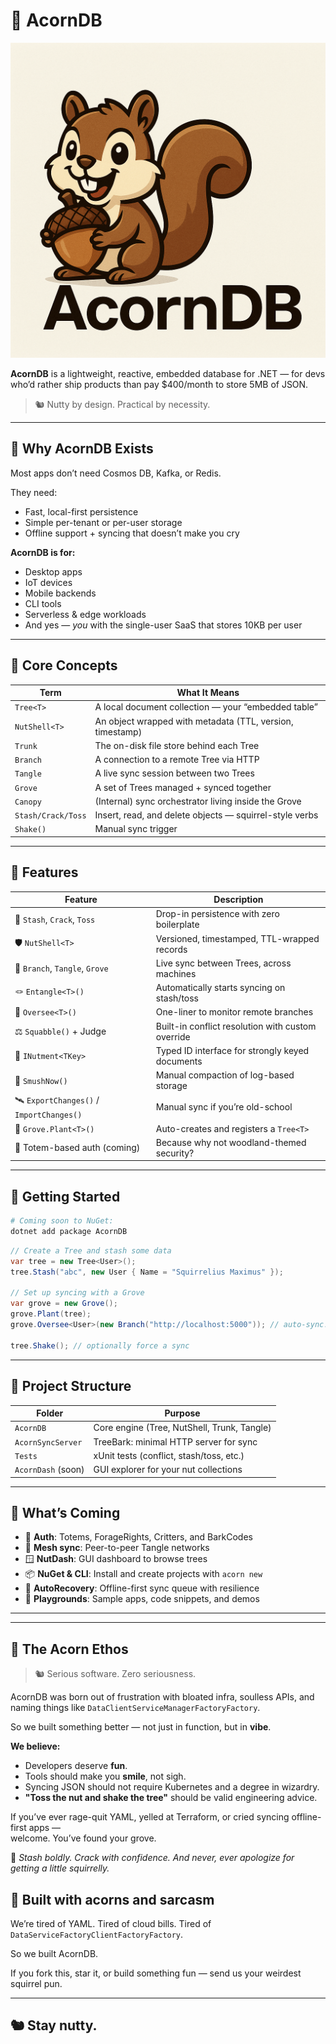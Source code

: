 
# 🌰 AcornDB

![AcornDB logo](https://raw.githubusercontent.com/Anadak-LLC/AcornDB/main/cdf1927f-1efd-4e54-8772-45476d5e6819.png)

**AcornDB** is a lightweight, reactive, embedded database for .NET — for devs who’d rather ship products than pay $400/month to store 5MB of JSON.

> 🐿️ Nutty by design. Practical by necessity.

---

## 🚀 Why AcornDB Exists

Most apps don’t need Cosmos DB, Kafka, or Redis.

They need:
- Fast, local-first persistence
- Simple per-tenant or per-user storage
- Offline support + syncing that doesn’t make you cry

**AcornDB is for:**
- Desktop apps  
- IoT devices  
- Mobile backends  
- CLI tools  
- Serverless & edge workloads  
- And yes — *you* with the single-user SaaS that stores 10KB per user

---

## 🍁 Core Concepts

| Term             | What It Means                                                |
|------------------|--------------------------------------------------------------|
| `Tree<T>`        | A local document collection — your “embedded table”          |
| `NutShell<T>`    | An object wrapped with metadata (TTL, version, timestamp)    |
| `Trunk`          | The on-disk file store behind each Tree                      |
| `Branch`         | A connection to a remote Tree via HTTP                       |
| `Tangle`         | A live sync session between two Trees                        |
| `Grove`          | A set of Trees managed + synced together                     |
| `Canopy`         | (Internal) sync orchestrator living inside the Grove         |
| `Stash/Crack/Toss` | Insert, read, and delete objects — squirrel-style verbs    |
| `Shake()`        | Manual sync trigger                                          |

---

## 🔧 Features

| Feature                          | Description |
|----------------------------------|-------------|
| 🌰 `Stash`, `Crack`, `Toss`       | Drop-in persistence with zero boilerplate |
| 🛡️ `NutShell<T>`                  | Versioned, timestamped, TTL-wrapped records |
| 🔁 `Branch`, `Tangle`, `Grove`    | Live sync between Trees, across machines |
| 🪢 `Entangle<T>()`                | Automatically starts syncing on stash/toss |
| 🎩 `Oversee<T>()`                 | One-liner to monitor remote branches |
| ⚖️ `Squabble()` + Judge          | Built-in conflict resolution with custom override |
| 🧠 `INutment<TKey>`               | Typed ID interface for strongly keyed documents |
| 🧹 `SmushNow()`                   | Manual compaction of log-based storage |
| 🛰️ `ExportChanges()` / `ImportChanges()` | Manual sync if you’re old-school |
| 🌲 `Grove.Plant<T>()`             | Auto-creates and registers a `Tree<T>` |
| 🔐 Totem-based auth (coming)      | Because why not woodland-themed security? |

---

## 🧪 Getting Started

```bash
# Coming soon to NuGet:
dotnet add package AcornDB
```

```csharp
// Create a Tree and stash some data
var tree = new Tree<User>();
tree.Stash("abc", new User { Name = "Squirrelius Maximus" });

// Set up syncing with a Grove
var grove = new Grove();
grove.Plant(tree);
grove.Oversee<User>(new Branch("http://localhost:5000")); // auto-sync!

tree.Shake(); // optionally force a sync
```

---

## 🧱 Project Structure

| Folder             | Purpose                                      |
|--------------------|----------------------------------------------|
| `AcornDB`          | Core engine (Tree, NutShell, Trunk, Tangle)  |
| `AcornSyncServer`  | TreeBark: minimal HTTP server for sync       |
| `Tests`            | xUnit tests (conflict, stash/toss, etc.)     |
| `AcornDash` (soon) | GUI explorer for your nut collections        |

---

## 🧙 What’s Coming

- 🔐 **Auth**: Totems, ForageRights, Critters, and BarkCodes  
- 📡 **Mesh sync**: Peer-to-peer Tangle networks  
- 🪟 **NutDash**: GUI dashboard to browse trees  
- 📦 **NuGet & CLI**: Install and create projects with `acorn new`  
- 🔁 **AutoRecovery**: Offline-first sync queue with resilience  
- 🧪 **Playgrounds**: Sample apps, code snippets, and demos  

---



---

## 🌲 The Acorn Ethos

> 🐿️ Serious software. Zero seriousness.

AcornDB was born out of frustration with bloated infra, soulless APIs, and naming things like `DataClientServiceManagerFactoryFactory`.

So we built something better — not just in function, but in **vibe**.

**We believe:**

- Developers deserve **fun**.
- Tools should make you **smile**, not sigh.
- Syncing JSON should not require Kubernetes and a degree in wizardry.
- **"Toss the nut and shake the tree"** should be valid engineering advice.

If you’ve ever rage-quit YAML, yelled at Terraform, or cried syncing offline-first apps —  
welcome. You’ve found your grove.

🌰 *Stash boldly. Crack with confidence. And never, ever apologize for getting a little squirrelly.*


## 🦦 Built with acorns and sarcasm

We’re tired of YAML. Tired of cloud bills. Tired of `DataServiceFactoryClientFactoryFactory`.

So we built AcornDB.

If you fork this, star it, or build something fun — send us your weirdest squirrel pun.

---

## 🐿️ Stay nutty.
